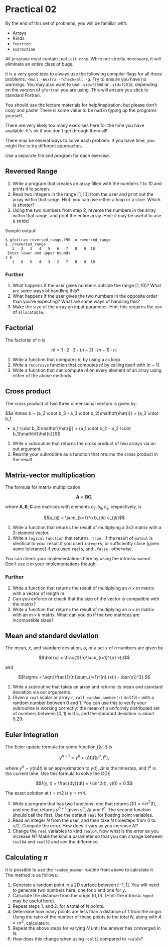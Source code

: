 Practical 02
============

By the end of this set of problems, you will be familiar with:

- Arrays
- Kinds
- `function`
- `subroutine`


All `program`s _must_ contain `implicit none`. While not strictly
necessary, it will eliminate an entire class of bugs.

It is a very good idea to always use the following compiler flags for
all these problems: `-Wall -Wextra -fcheck=all -g`. Try to ensure you
have no warnings. You may also want to use `-std=f2008` or
`-std=f2018`, depending on the version of `gfortran` you are
using. This will ensure you stick to standard Fortran.

You should use the lecture materials for help/inspiration, but please
don't copy and paste! There is some value to be had in typing up the
programs yourself.

There are very likely too many exercises here for the time you have
available. It's ok if you don't get through them all!

There may be several ways to solve each problem. If you have time, you
might like to try different approaches.

Use a separate file and program for each exercise.

Reversed Range
--------------

1. Write a program that creates an array filled with the numbers 1 to
   10 and prints it to screen.
2. Read two integers in the range $[1, 10]$ from the user and print
   out the array within that range. Hint: you can use either a loop or
   a slice. Which is shorter?
3. Using the two numbers from step 2, reverse the numbers in the array
   within that range, and print the entire array. Hint: it may be
   useful to use a stride!

Sample output:

```
$ gfortran reversed_range.f90 -o reversed_range
$ ./reversed_range
   1   2   3   4   5   6   7   8   9  10
 Enter lower and upper bounds
2 6
   1   6   5   4   3   2   7   8   9  10
```

### Further

1. What happens if the user gives numbers outside the range $[1, 10]$?
   What are some ways of handling this?
2. What happens if the user gives the two numbers in the opposite
   order than you're expecting? What are some ways of handling this?
3. Make the size of the array an input parameter. Hint: this requires
   the use of `allocatable`.

Factorial
---------

The factorial of $n$ is

$$n! = 1 \cdot 2 \cdot 3 \cdots (n - 2) \cdot (n - 1) \cdot n.$$

1. Write a function that computes $n!$ by using a `do` loop
2. Write a `recursive` function that computes $n!$ by calling itself
   with $(n - 1)$.
3. Write a function that can compute $n!$ on every element of an array
   using either of the above methods

Cross product
-------------

The cross product of two three dimensional vectors is given by:

$$a \times b = (a_2 \cdot b_3 - a_3 \cdot b_2)\mathbf{\hat{i}} + (a_3 \cdot b_1
- a_1 \cdot b_3)\mathbf{\hat{j}} + (a_1 \cdot b_2 - a_2 \cdot
  b_1)\mathbf{\hat{k}}$$

1. Write a subroutine that returns the cross product of two arrays via
   an out argument.
2. Rewrite your subroutine as a function that returns the
   cross product in the result.

Matrix-vector multiplication
----------------------------

The formula for matrix multiplication

$$\mathbf{A} = \mathbf{BC},$$

where $\mathbf{A}, \mathbf{B}, \mathbf{C}$ are matrices with elements
$a_{ij}, b_{ij}, c_{ij}$, respectively, is

$$a_{ij} = \sum_{k=1}^n b_{ik} c_{jk}$$

1. Write a function that returns the result of multiplying a 3x3 matrix
   with a 3-element vector.
2. Write a `logical` `function` that returns `.true.` if the result of
   `matmul` is identical to your result if you used `integer`s, or
   sufficiently close (given some tolerance) if you used `real`s, and
   `.false.` otherwise.

You can check your implementations here by using the intrinsic
`matmul`. Don't use it in your implementations though!

### Further

1. Write a function that returns the result of multiplying an $n
   \times m$ matrix with a vector of length $m$.
2. Can you enforce or check that the size of the vector is compatible
   with the matrix?
3. Write a function that returns the result of multiplying an $n
   \times m$ matrix with an $m \times k$ matrix. What can you do if
   the two matrices are incompatible sizes?

Mean and standard deviation
---------------------------

The mean, $\bar{x}$, and standard deviation, $\sigma$, of a set $x$ of
$n$ numbers are given by

$$\bar{x} = \frac{1}{n}\sum_{i=1}^{n} x(i)$$

and

$$\sigma = \sqrt{\frac{1}{n}\sum_{i=1}^{n} (x(i) - \bar{x})^2}.$$

1. Write a subroutine that takes an array and returns its mean and
   standard deviation via out arguments.
2. Given a `real` scalar or array `r`, `call random_number(r)` will
   fill `r` with a random number between 0 and 1. You can use this to
   verify your subroutine is working correctly: the mean of a
   uniformly distributed set of numbers between $[0, 1)$ is 0.5, and
   the standard deviation is about 0.29.

Euler Integration
-----------------

The Euler update formula for some function $f(y, t)$ is

$$y^{n+1} = y^n + (\Delta t) f(y^n, t^n),$$

where $y^n = y(n \Delta t)$ is an approximation to $y(t)$, $\Delta t$
is the timestep, and $t^n$ is the current time. Use this formula to
solve the ODE

$$f(y, t) = \frac{dy}{dt} = \sin^2(t), y(0) = 0.$$

The exact solution at $t = \pi / 2$ is $y = \pi / 4$.

1. Write a program that has two functions: one that returns $f(t) =
   \sin^2(t)$, and one that returns $y^{n+1}$ given $y^n$, $\Delta t$
   and $t^n$. The second function should call the first. Use the
   default `real` for floating point variables.
2. Read an integer $N$ from the user, and then take $N$ timesteps from
   $0$ to $\pi / 2$. Compute the error. How does it vary as you
   increase $N$?
3. Change the `real` variables to kind `real64`. Now what is the error
   as you increase $N$? Make the kind a parameter so that you can
   change between `real64` and `real32` and see the difference.

Calculating $\pi$
-----------------

It is possible to use the `random_number` routine from above to
calculate $\pi$. The method is as follows:

1. Generate a random point in a 2D surface between $[-1, 1]$. You will
   need to generate two numbers here, one for $x$ and one for $y$.
2. Calculate the distance from the origin $(0, 0)$. (Hint: the
   intrinsic `hypot` may be useful here).
3. Repeat steps 1. and 2. for a total of $N$ points.
4. Determine how many points are less than a distance of $1$ from the
   origin. Using the ratio of the number of these points to the total
   $N$, along with $A = \pi r^2$, calculate $\pi$.
5. Repeat the above steps for varying $N$ until the answer has
   converged in $N$.
6. How does this change when using `real32` compared to `real64`?
